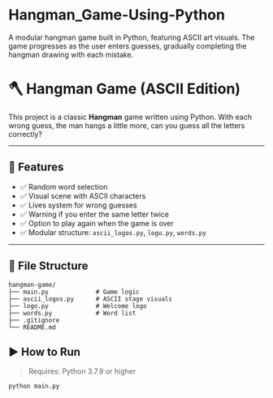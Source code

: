 # Hangman\_Game-Using-Python

A modular hangman game built in Python, featuring ASCII art visuals. The game progresses as the user enters guesses, gradually completing the hangman drawing with each mistake.

# 🪓 Hangman Game (ASCII Edition)

This project is a classic **Hangman** game written using Python.
With each wrong guess, the man hangs a little more, can you guess all the letters correctly?

---

## 🚀 Features

* ✅ Random word selection
* ✅ Visual scene with ASCII characters
* ✅ Lives system for wrong guesses
* ✅ Warning if you enter the same letter twice
* ✅ Option to play again when the game is over
* ✅ Modular structure: `ascii_logos.py`, `logo.py`, `words.py`

---

## 📁 File Structure

```
hangman-game/
├── main.py             # Game logic
├── ascii_logos.py      # ASCII stage visuals
├── logo.py             # Welcome logo
├── words.py            # Word list
├── .gitignore
└── README.md
```

## ▶️ How to Run

> Requires: Python 3.7.9 or higher

```bash
python main.py

```
